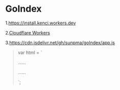 # GoIndex


1.https://install.kenci.workers.dev

2.[Cloudflare Workers](https://www.cloudflare.com)

3.https://cdn.jsdelivr.net/gh/sunpma/goIndex/app.js
> var html = `
> 
> ......
> <script src="js"></script>
> 
> ......
> 
> `;
